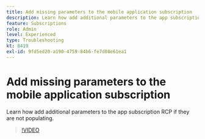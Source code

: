 ```yaml
---
title: Add missing parameters to the mobile application subscription
description: Learn how add additional parameters to the app subscription RCP if they are not populating.
feature: Subscriptions
role: Admin
level: Experienced
type: Troubleshooting
kt: 8419
exl-id: 9fd5ed20-a190-4759-84b6-fe7d08e61ea1
---
```

# Add missing parameters to the mobile application subscription

Learn how add additional parameters to the app subscription RCP if they are not populating.

>[!VIDEO](https://video.tv.adobe.com/v/335950?quality=12&learn=on)
